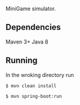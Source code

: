 MiniGame simulator.

## Dependencies

Maven 3+
Java 8


## Running
In the wroking directory run

```$ mvn clean install```

```$ mvn spring-boot:run```

